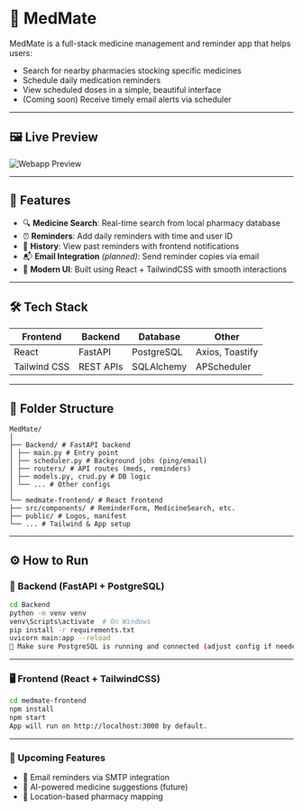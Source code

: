 # 💊 MedMate

MedMate is a full-stack medicine management and reminder app that helps users:

- Search for nearby pharmacies stocking specific medicines
- Schedule daily medication reminders
- View scheduled doses in a simple, beautiful interface
- (Coming soon) Receive timely email alerts via scheduler

---

## 🖼️ Live Preview

![Webapp Preview](./medmate-frontend/public/preview.png) 

---

## 🚀 Features

- 🔍 **Medicine Search**: Real-time search from local pharmacy database
- ⏰ **Reminders**: Add daily reminders with time and user ID
- 📜 **History**: View past reminders with frontend notifications
- 📬 **Email Integration** *(planned)*: Send reminder copies via email
- 🎨 **Modern UI**: Built using React + TailwindCSS with smooth interactions

---

## 🛠️ Tech Stack

| Frontend        | Backend       | Database    | Other             |
|-----------------|---------------|-------------|-------------------|
| React           | FastAPI       | PostgreSQL  | Axios, Toastify   |
| Tailwind CSS    | REST APIs     | SQLAlchemy  | APScheduler       |

---

## 📁 Folder Structure

```
MedMate/
│
├── Backend/ # FastAPI backend
│ ├── main.py # Entry point
│ ├── scheduler.py # Background jobs (ping/email)
│ ├── routers/ # API routes (meds, reminders)
│ ├── models.py, crud.py # DB logic
│ └── ... # Other configs
│
└── medmate-frontend/ # React frontend
├── src/components/ # ReminderForm, MedicineSearch, etc.
├── public/ # Logos, manifest
└── ... # Tailwind & App setup
```
---

## ⚙️ How to Run

### 🧪 Backend (FastAPI + PostgreSQL)

```bash
cd Backend
python -m venv venv
venv\Scripts\activate  # On Windows
pip install -r requirements.txt
uvicorn main:app --reload
🔁 Make sure PostgreSQL is running and connected (adjust config if needed)
```
---
### 🖥️ Frontend (React + TailwindCSS)
```bash
cd medmate-frontend
npm install
npm start
App will run on http://localhost:3000 by default.
```
---
### 📌 Upcoming Features
- 📧 Email reminders via SMTP integration
- 🧠 AI-powered medicine suggestions (future)
- 🏥 Location-based pharmacy mapping


